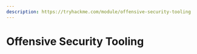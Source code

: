 ```yaml
---
description: https://tryhackme.com/module/offensive-security-tooling
---
```


# Offensive Security Tooling


